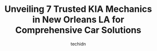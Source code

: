 ---
layout: ampstory
image: https://images.unsplash.com/photo-1639928204495-14caa69ed1b5?ixlib=rb-4.0.3&ixid=MnwxMjA3fDB8MHxwaG90by1wYWdlfHx8fGVufDB8fHx8&auto=format&fit=crop&w=640&h=853&q=80
author: techidn
featured: false
description: Searching for the finest KIA Mechanic in New Orleans LA, USA? Look no further than the 7 best KIA Mechanic in the area, where youll find a team of highly qualified professionals ready to ha
title: Unveiling 7 Trusted KIA Mechanics in New Orleans LA for Comprehensive Car Solutions
cover:
   title: Unveiling 7 Trusted KIA Mechanics in New Orleans LA for Comprehensive Car Solutions
   subtitle: Rickpate
   background: https://images.unsplash.com/photo-1639928204495-14caa69ed1b5?ixlib=rb-4.0.3&ixid=MnwxMjA3fDB8MHxwaG90by1wYWdlfHx8fGVufDB8fHx8&auto=format&fit=crop&w=640&h=853&q=80

pages: 
 - layout: thirds
   top: <h1>#1 Tims Quality Car Care</h1>
   bottom: "<p>This was the best experience I have ever had dealing with car repairs. The staff and technicians at Tims were great with communicating the issues for repair and priori</p>"
   background: https://www.knot35.com/toplist/wp-content/uploads/2023/06/best-kia-mechanic-1-in-new-orleans-la-1685833122.jpeg
   backgroundblur: true
 - layout: thirds
   top: <h1>#2 Boudreauxs Automotive Care</h1>
   bottom: "<p>1617 Gentilly Blvd, New Orleans, LA 70119, United States</p>"
   background: https://www.knot35.com/toplist/wp-content/uploads/2023/06/best-kia-mechanic-2-in-new-orleans-la-1685833122.jpeg
   cta:
      link: https://www.knot35.com/toplist/unveiling-7-trusted-kia-mechanics-in-new-orleans-la-for-comprehensive-car-solutions/
      text: Unveiling 7 Trusted KIA Mechanics in New Orleans LA for Comprehensive Car Solutions
 - layout: thirds
   top: <h1>#3 NOLA Automotive Repairs</h1>
   bottom: "<p>2100 Earhart Blvd, New Orleans, LA 70113, United States</p>"
   background: https://www.knot35.com/toplist/wp-content/uploads/2023/06/best-kia-mechanic-3-in-new-orleans-la-1685833123.jpeg
   cta:
      link: https://www.knot35.com/toplist/unveiling-7-trusted-kia-mechanics-in-new-orleans-la-for-comprehensive-car-solutions/
      text: Unveiling 7 Trusted KIA Mechanics in New Orleans LA for Comprehensive Car Solutions
 - layout: thirds
   top: <h1>#4 G&C Auto Sales & Service</h1>
   bottom: "<p>6595 Westbank Expy, Marrero, LA 70072, United States</p>"
   background: https://images.unsplash.com/photo-1567360425618-1594206637d2?ixlib=rb-4.0.3&ixid=MnwxMjA3fDB8MHxwaG90by1wYWdlfHx8fGVufDB8fHx8&auto=format&fit=crop&w=640&h=853&q=80
   cta:
      link: https://www.knot35.com/toplist/unveiling-7-trusted-kia-mechanics-in-new-orleans-la-for-comprehensive-car-solutions/
      text: Unveiling 7 Trusted KIA Mechanics in New Orleans LA for Comprehensive Car Solutions
 - layout: thirds
   top: <h1>#5 Lakeshore Kia</h1>
   bottom: "<p>330 E Howze Beach Rd #2, Slidell, LA 70461, United States</p>"
   background: https://plus.unsplash.com/premium_photo-1664640458616-3c74f8cb4589?ixlib=rb-4.0.3&ixid=MnwxMjA3fDB8MHxwaG90by1wYWdlfHx8fGVufDB8fHx8&auto=format&fit=crop&w=640&h=853&q=80
   cta:
      link: https://www.knot35.com/toplist/unveiling-7-trusted-kia-mechanics-in-new-orleans-la-for-comprehensive-car-solutions/
      text: Unveiling 7 Trusted KIA Mechanics in New Orleans LA for Comprehensive Car Solutions
 - layout: thirds
   top: <h1>#6 Gerber Collision & Glass</h1>
   bottom: "<p>4047 S Carrollton Ave, New Orleans, LA 70119, United States</p>"
   background: https://images.unsplash.com/photo-1552083974-186346191183?ixlib=rb-4.0.3&ixid=MnwxMjA3fDB8MHxwaG90by1wYWdlfHx8fGVufDB8fHx8&auto=format&fit=crop&w=640&h=853&q=80
   cta:
      link: https://www.knot35.com/toplist/unveiling-7-trusted-kia-mechanics-in-new-orleans-la-for-comprehensive-car-solutions/
      text: Unveiling 7 Trusted KIA Mechanics in New Orleans LA for Comprehensive Car Solutions
 - layout: thirds
   top: <h1>#7 Ray Brandt Collision Center</h1>
   bottom: "<p>18 5th St, Gretna, LA 70053, United States</p>"
   background: https://images.unsplash.com/photo-1632260260864-caf7fde5ec36?ixlib=rb-4.0.3&ixid=MnwxMjA3fDB8MHxwaG90by1wYWdlfHx8fGVufDB8fHx8&auto=format&fit=crop&w=640&h=853&q=80
   cta:
      link: https://www.knot35.com/toplist/unveiling-7-trusted-kia-mechanics-in-new-orleans-la-for-comprehensive-car-solutions/
      text: Unveiling 7 Trusted KIA Mechanics in New Orleans LA for Comprehensive Car Solutions
 - layout: thirds
   middle: Continue reading...
   background: https://images.unsplash.com/photo-1608411404720-c8f0417bcdba?ixlib=rb-4.0.3&ixid=MnwxMjA3fDB8MHxwaG90by1wYWdlfHx8fGVufDB8fHx8&auto=format&fit=crop&w=640&h=853&q=80
   cta:
      link: https://www.knot35.com/toplist/unveiling-7-trusted-kia-mechanics-in-new-orleans-la-for-comprehensive-car-solutions/
      text: Unveiling 7 Trusted KIA Mechanics in New Orleans LA for Comprehensive Car Solutions
      
---